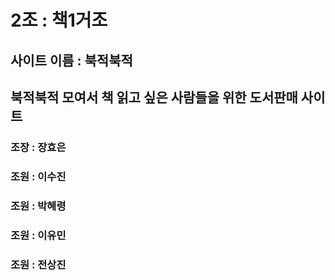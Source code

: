 # 2조 : 책1거조

## 사이트 이름 : 북적북적
## 북적북적 모여서 책 읽고 싶은 사람들을 위한 도서판매 사이트

### 조장 : 장효은
### 조원 : 이수진
### 조원 : 박혜령
### 조원 : 이유민
### 조원 : 전상진

